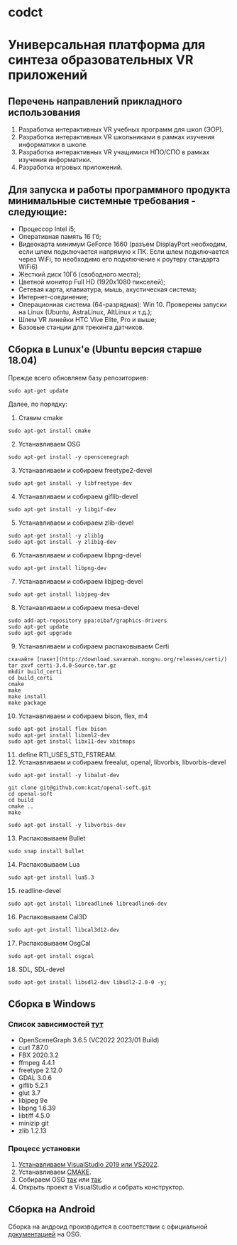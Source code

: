 # codct
# Универсальная платформа для синтеза образовательных VR приложений

## Перечень направлений прикладного использования
1. Разработка интерактивных  VR учебных программ для школ (ЭОР).
2. Разработка интерактивных  VR школьниками в рамках изучения информатики в школе.
3. Разработка интерактивных  VR учащимися НПО/СПО в рамках изучения информатики.
4. Разработка игровых приложений.

## Для запуска и работы программного продукта минимальные системные требования - следующие:
+ Процессор Intel i5;
+ Оперативная память 16 Гб;
+ Видеокарта минимум GeForce 1660 (разъем DisplayPort необходим, если шлем подключается напрямую к ПК. Если шлем подключается через WiFi, то необходимо его подключение к роутеру стандарта WiFi6)
+ Жесткий диск 10Гб (свободного места);
+ Цветной монитор Full HD (1920x1080 пикселей);
+ Сетевая карта, клавиатура, мышь, акустическая система;
+ Интернет-соединение;
+ Операционная система (64-разрядная): Win 10. Проверены запуски на Linux (Ubuntu, AstraLinux, AltLinux и т.д.);
+ Шлем VR линейки HTC Vive Elite, Pro и выше;
+ Базовые станции для трекинга датчиков.

## Сборка в Lunux'е (Ubuntu версия старше 18.04)
Прежде всего обновляем базу репозиториев:
```
sudo apt-get update
```
Далее, по порядку:
1. Ставим cmake
```
sudo apt-get install cmake
```
2. Устанавливаем OSG
```
sudo apt-get install -y openscenegraph
```
3. Устанавливаем и собираем freetype2-devel
```
sudo apt-get install -y libfreetype-dev
```
4. Устанавливаем и собираем giflib-devel
```
sudo apt-get install -y libgif-dev
```
5. Устанавливаем и собираем zlib-devel
```
sudo apt-get install -y zlib1g
sudo apt-get install -y zlib1g-dev
```
6. Устанавливаем и собираем libpng-devel
```
sudo apt-get install libpng-dev
```
7. Устанавливаем и собираем libjpeg-devel
```
sudo apt-get install libjpeg-dev
```
8. Устанавливаем и собираем mesa-devel
```
sudo add-apt-repository ppa:oibaf/graphics-drivers
sudo apt-get update
sudo apt-get upgrade
```
9. Устанавливаем и собираем распаковываем Certi
```
скачайте [пакет](http://download.savannah.nongnu.org/releases/certi/)
tar zxvf certi-3.4.0-Source.tar.gz
mkdir build_certi
cd build_certi
cmake
make
make install
make package
```
10. Устанавливаем и собираем bison, flex, m4
```
sudo apt-get install flex bison
sudo apt-get install libxml2-dev
sudo apt-get install libx11-dev xbitmaps
```
11. define RTI_USES_STD_FSTREAM.
12. Устанавливаем и собираем  freealut, openal, libvorbis, libvorbis-devel
```
sudo apt-get install -y libalut-dev

git clone git@github.com:kcat/openal-soft.git
cd openal-soft 
cd build
cmake ..
make

sudo apt-get install -y libvorbis-dev
```
13. Распаковываем Bullet
```
sudo snap install bullet
```
14. Распаковываем Lua
```
sudo apt-get install lua5.3
```
15. readline-devel
```
sudo apt-get install libreadline6 libreadline6-dev
```
16. Распаковываем Cal3D
```
sudo apt-get install libcal3d12-dev
```
17. Распаковываем OsgCal
```
sudo apt-get install osgcal
```
18. SDL, SDL-devel
```
sudo apt-get install libsdl2-dev libsdl2-2.0-0 -y;
```

## Сборка в Windows
### Список зависимостей [тут](https://objexx.com/OpenSceneGraph.html)
+ OpenSceneGraph 3.6.5 (VC2022 2023/01 Build)
+ curl 7.87.0
+ FBX 2020.3.2
+ ffmpeg 4.4.1
+ freetype 2.12.0
+ GDAL 3.0.6
+ giflib 5.2.1
+ glut 3.7
+ libjpeg 9e
+ libpng 1.6.39
+ libtiff 4.5.0
+ minizip git
+ zlib 1.2.13
### Процесс установки
1. [Устанавливаем VisualStudio 2019 или VS2022](https://learn.microsoft.com/ru-ru/visualstudio/install/install-visual-studio?view=vs-2022).
2. Устанавливаем [CMAKE](https://cpp-python-nsu.inp.nsk.su/textbook/sec2/ch5).
3. Собираем OSG [так](https://habr.com/ru/articles/429816/) или [так](https://www.openscenegraph.com/index.php/documentation/platform-specifics/windows).
4. Открыть проект в VisualStudio и собрать конструктор.
   
## Сборка на Android 
Сборка на андроид производится в соответствии с официальной [документацией](https://www.openscenegraph.com/index.php/documentation/platform-specifics/android/43-building-openscenegraph-for-android-3-0-2) на OSG.